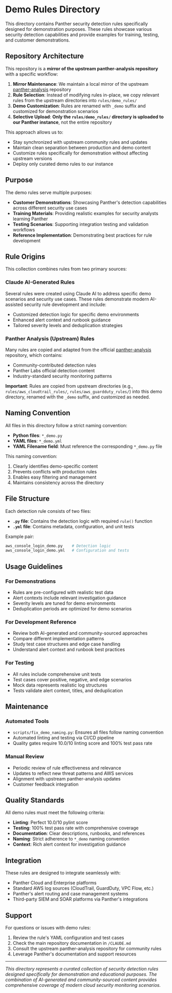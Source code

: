 # Demo Rules Directory

This directory contains Panther security detection rules specifically designed for demonstration purposes. These rules showcase various security detection capabilities and provide examples for training, testing, and customer demonstrations.

## Repository Architecture

This repository is a **mirror of the upstream panther-analysis repository** with a specific workflow:

1. **Mirror Maintenance**: We maintain a local mirror of the upstream [panther-analysis](https://github.com/panther-labs/panther-analysis) repository
2. **Rule Selection**: Instead of modifying rules in-place, we copy relevant rules from the upstream directories into `rules/demo_rules/`
3. **Demo Customization**: Rules are renamed with `_demo` suffix and customized for demonstration scenarios
4. **Selective Upload**: **Only the `rules/demo_rules/` directory is uploaded to our Panther instance**, not the entire repository

This approach allows us to:

- Stay synchronized with upstream community rules and updates
- Maintain clean separation between production and demo content
- Customize rules specifically for demonstration without affecting upstream versions
- Deploy only curated demo rules to our instance

## Purpose

The demo rules serve multiple purposes:

- **Customer Demonstrations**: Showcasing Panther's detection capabilities across different security use cases
- **Training Materials**: Providing realistic examples for security analysts learning Panther
- **Testing Scenarios**: Supporting integration testing and validation workflows
- **Reference Implementation**: Demonstrating best practices for rule development

## Rule Origins

This collection combines rules from two primary sources:

### Claude AI-Generated Rules

Several rules were created using Claude AI to address specific demo scenarios and security use cases. These rules demonstrate modern AI-assisted security rule development and include:

- Customized detection logic for specific demo environments
- Enhanced alert context and runbook guidance
- Tailored severity levels and deduplication strategies

### Panther Analysis (Upstream) Rules

Many rules are copied and adapted from the official [panther-analysis](https://github.com/panther-labs/panther-analysis) repository, which contains:

- Community-contributed detection rules
- Panther Labs official detection content
- Industry-standard security monitoring patterns

**Important**: Rules are copied from upstream directories (e.g., `rules/aws_cloudtrail_rules/`, `rules/aws_guardduty_rules/`) into this demo directory, renamed with the `_demo` suffix, and customized as needed.

## Naming Convention

All files in this directory follow a strict naming convention:

- **Python files**: `*_demo.py`
- **YAML files**: `*_demo.yml`
- **YAML Filename field**: Must reference the corresponding `*_demo.py` file

This naming convention:

1. Clearly identifies demo-specific content
2. Prevents conflicts with production rules
3. Enables easy filtering and management
4. Maintains consistency across the directory

## File Structure

Each detection rule consists of two files:

- **`.py` file**: Contains the detection logic with required `rule()` function
- **`.yml` file**: Contains metadata, configuration, and unit tests

Example pair:

```bash
aws_console_login_demo.py    # Detection logic
aws_console_login_demo.yml   # Configuration and tests
```

## Usage Guidelines

### For Demonstrations

- Rules are pre-configured with realistic test data
- Alert contexts include relevant investigation guidance
- Severity levels are tuned for demo environments
- Deduplication periods are optimized for demo scenarios

### For Development Reference

- Review both AI-generated and community-sourced approaches
- Compare different implementation patterns
- Study test case structures and edge case handling
- Understand alert context and runbook best practices

### For Testing

- All rules include comprehensive unit tests
- Test cases cover positive, negative, and edge scenarios
- Mock data represents realistic log structures
- Tests validate alert context, titles, and deduplication

## Maintenance

### Automated Tools

- `scripts/fix_demo_naming.py`: Ensures all files follow naming convention
- Automated linting and testing via CI/CD pipeline
- Quality gates require 10.0/10 linting score and 100% test pass rate

### Manual Review

- Periodic review of rule effectiveness and relevance
- Updates to reflect new threat patterns and AWS services
- Alignment with upstream panther-analysis updates
- Customer feedback integration

## Quality Standards

All demo rules must meet the following criteria:

- **Linting**: Perfect 10.0/10 pylint score
- **Testing**: 100% test pass rate with comprehensive coverage
- **Documentation**: Clear descriptions, runbooks, and references
- **Naming**: Strict adherence to `*_demo` naming convention
- **Context**: Rich alert context for investigation guidance

## Integration

These rules are designed to integrate seamlessly with:

- Panther Cloud and Enterprise platforms
- Standard AWS log sources (CloudTrail, GuardDuty, VPC Flow, etc.)
- Panther's alert routing and case management systems
- Third-party SIEM and SOAR platforms via Panther's integrations

## Support

For questions or issues with demo rules:

1. Review the rule's YAML configuration and test cases
2. Check the main repository documentation in `/CLAUDE.md`
3. Consult the upstream panther-analysis repository for community rules
4. Leverage Panther's documentation and support resources

---

*This directory represents a curated collection of security detection rules designed specifically for demonstration and educational purposes. The combination of AI-generated and community-sourced content provides comprehensive coverage of modern cloud security monitoring scenarios.*
